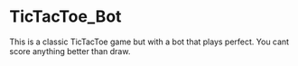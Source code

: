 # TicTacToe_Bot
This is a classic TicTacToe game but with a bot that plays perfect.
You cant score anything better than draw.
